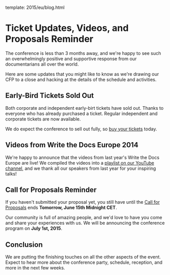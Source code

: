 template: 2015/eu/blog.html

# Ticket Updates, Videos, and Proposals Reminder

The conference is less than 3 months away, and we're happy to see such 
an overwhelmingly positive and supportive response from our documentarians
all over the world.

Here are some updates that you might like to know as we're drawing our CFP to
a close and hacking at the details of the schedule and activities.

## Early-Bird Tickets Sold Out

Both corporate and independent early-birt tickets have sold out. 
Thanks to everyone who has already purchased a ticket. Regular independent
and corporate tickets are now available. 

We do expect the conference to sell out fully, so 
[buy your tickets](https://ti.to/writethedocs/write-the-docs-eu-2015/) today.

## Videos from Write the Docs Europe 2014

We're happy to announce that the videos from last year's Write the Docs Europe
are live! We compiled the videos into a [playlist on our YouTube channel](https://www.youtube.com/playlist?list=PLZAeFn6dfHpnHBLE4qEUwg1LjhDZEvC2A), and we thank all our speakers
from last year for your inspiring talks!

## Call for Proposals Reminder

If you haven't submitted your proposal yet, you still have until the [Call
for Proposals](http://www.writethedocs.org/conf/eu/2015/cfp/) ends **Tomorrow, June 15th Midnight CET**.

Our community is full of amazing people, and we'd love to have you come and 
share your experiences with us. We will be announcing the conference program on **July 1st, 2015**.

## Conclusion

We are putting the finishing touches on all the other aspects of the
event. Expect to hear more about the conference party, schedule, reception, and more
in the next few weeks.
